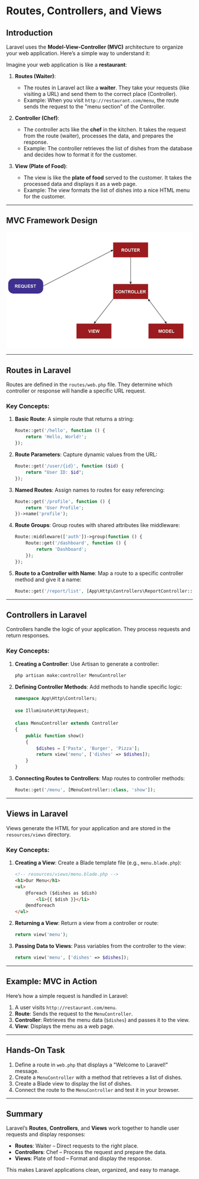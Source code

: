 # Routes, Controllers, and Views

## Introduction
Laravel uses the **Model-View-Controller (MVC)** architecture to organize your web application. Here’s a simple way to understand it:

Imagine your web application is like a **restaurant**:

1. **Routes (Waiter)**:
   - The routes in Laravel act like a **waiter**. They take your requests (like visiting a URL) and send them to the correct place (Controller).
   - Example: When you visit `http://restaurant.com/menu`, the route sends the request to the "menu section" of the Controller.

2. **Controller (Chef)**:
   - The controller acts like the **chef** in the kitchen. It takes the request from the route (waiter), processes the data, and prepares the response.
   - Example: The controller retrieves the list of dishes from the database and decides how to format it for the customer.

3. **View (Plate of Food)**:
   - The view is like the **plate of food** served to the customer. It takes the processed data and displays it as a web page.
   - Example: The view formats the list of dishes into a nice HTML menu for the customer.

---

## MVC Framework Design
![MVC Framework](../assets/images/mvc-framework-design.jpg)

---

## Routes in Laravel
Routes are defined in the `routes/web.php` file. They determine which controller or response will handle a specific URL request.

### Key Concepts:
1. **Basic Route**:
   A simple route that returns a string:
   ```php
   Route::get('/hello', function () {
       return 'Hello, World!';
   });
   ```

2. **Route Parameters**:
   Capture dynamic values from the URL:
   ```php
   Route::get('/user/{id}', function ($id) {
       return "User ID: $id";
   });
   ```

3. **Named Routes**:
   Assign names to routes for easy referencing:
   ```php
   Route::get('/profile', function () {
       return 'User Profile';
   })->name('profile');
   ```

4. **Route Groups**:
   Group routes with shared attributes like middleware:
   ```php
   Route::middleware(['auth'])->group(function () {
       Route::get('/dashboard', function () {
           return 'Dashboard';
       });
   });
   ```

5. **Route to a Controller with Name**:
   Map a route to a specific controller method and give it a name:
   ```php
   Route::get('/report/list', [App\Http\Controllers\ReportController::class, 'index'])->name('report.index');
   ```

---

## Controllers in Laravel
Controllers handle the logic of your application. They process requests and return responses.

### Key Concepts:
1. **Creating a Controller**:
   Use Artisan to generate a controller:
   ```bash
   php artisan make:controller MenuController
   ```

2. **Defining Controller Methods**:
   Add methods to handle specific logic:
   ```php
   namespace App\Http\Controllers;

   use Illuminate\Http\Request;

   class MenuController extends Controller
   {
       public function show()
       {
           $dishes = ['Pasta', 'Burger', 'Pizza'];
           return view('menu', ['dishes' => $dishes]);
       }
   }
   ```

3. **Connecting Routes to Controllers**:
   Map routes to controller methods:
   ```php
   Route::get('/menu', [MenuController::class, 'show']);
   ```

---

## Views in Laravel
Views generate the HTML for your application and are stored in the `resources/views` directory.

### Key Concepts:
1. **Creating a View**:
   Create a Blade template file (e.g., `menu.blade.php`):
   ```html
   <!-- resources/views/menu.blade.php -->
   <h1>Our Menu</h1>
   <ul>
       @foreach ($dishes as $dish)
           <li>{{ $dish }}</li>
       @endforeach
   </ul>
   ```

2. **Returning a View**:
   Return a view from a controller or route:
   ```php
   return view('menu');
   ```

3. **Passing Data to Views**:
   Pass variables from the controller to the view:
   ```php
   return view('menu', ['dishes' => $dishes]);
   ```

---

## Example: MVC in Action
Here’s how a simple request is handled in Laravel:
1. A user visits `http://restaurant.com/menu`.
2. **Route**: Sends the request to the `MenuController`.
3. **Controller**: Retrieves the menu data (`$dishes`) and passes it to the view.
4. **View**: Displays the menu as a web page.

---

## Hands-On Task
1. Define a route in `web.php` that displays a "Welcome to Laravel!" message.
2. Create a `MenuController` with a method that retrieves a list of dishes.
3. Create a Blade view to display the list of dishes.
4. Connect the route to the `MenuController` and test it in your browser.

---

## Summary
Laravel’s **Routes**, **Controllers**, and **Views** work together to handle user requests and display responses:
- **Routes**: Waiter – Direct requests to the right place.
- **Controllers**: Chef – Process the request and prepare the data.
- **Views**: Plate of food – Format and display the response.

This makes Laravel applications clean, organized, and easy to manage.

